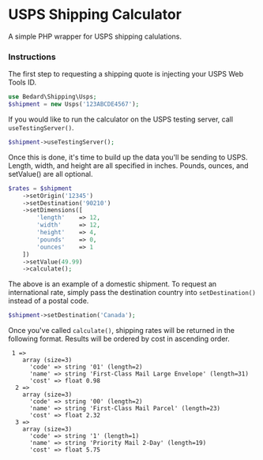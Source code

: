 # USPS Shipping Calculator
A simple PHP wrapper for USPS shipping calulations.

### Instructions
The first step to requesting a shipping quote is injecting your USPS Web Tools ID.

```php
use Bedard\Shipping\Usps;
$shipment = new Usps('123ABCDE4567');
```

If you would like to run the calculator on the USPS testing server, call ```useTestingServer()```.

```php
$shipment->useTestingServer();
```

Once this is done, it's time to build up the data you'll be sending to USPS. Length, width, and height are all specified in inches. Pounds, ounces, and setValue() are all optional.

```php
$rates = $shipment
    ->setOrigin('12345')
    ->setDestination('90210')
    ->setDimensions([
        'length'    => 12,
        'width'     => 12,
        'height'    => 4,
        'pounds'    => 0,
        'ounces'    => 1
    ])
    ->setValue(49.99)
    ->calculate();
```

The above is an example of a domestic shipment. To request an international rate, simply pass the destination country into ```setDestination()``` instead of a postal code.

```php
$shipment->setDestination('Canada');
```

Once you've called ```calculate()```, shipping rates will be returned in the following format. Results will be ordered by cost in ascending order.

```
 1 => 
    array (size=3)
      'code' => string '01' (length=2)
      'name' => string 'First-Class Mail Large Envelope' (length=31)
      'cost' => float 0.98
  2 => 
    array (size=3)
      'code' => string '00' (length=2)
      'name' => string 'First-Class Mail Parcel' (length=23)
      'cost' => float 2.32
  3 => 
    array (size=3)
      'code' => string '1' (length=1)
      'name' => string 'Priority Mail 2-Day' (length=19)
      'cost' => float 5.75
```